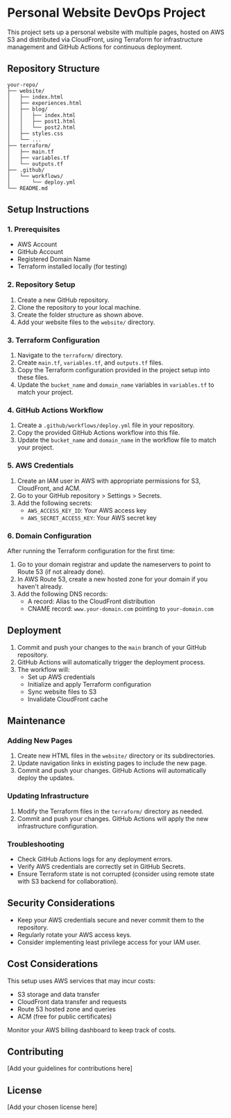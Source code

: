 # Personal Website DevOps Project

This project sets up a personal website with multiple pages, hosted on AWS S3 and distributed via CloudFront, using Terraform for infrastructure management and GitHub Actions for continuous deployment.

## Repository Structure

```
your-repo/
├── website/
│   ├── index.html
│   ├── experiences.html
│   ├── blog/
│   │   ├── index.html
│   │   ├── post1.html
│   │   └── post2.html
│   ├── styles.css
│   └── ...
├── terraform/
│   ├── main.tf
│   ├── variables.tf
│   └── outputs.tf
├── .github/
│   └── workflows/
│       └── deploy.yml
└── README.md
```

## Setup Instructions

### 1. Prerequisites

- AWS Account
- GitHub Account
- Registered Domain Name
- Terraform installed locally (for testing)

### 2. Repository Setup

1. Create a new GitHub repository.
2. Clone the repository to your local machine.
3. Create the folder structure as shown above.
4. Add your website files to the `website/` directory.

### 3. Terraform Configuration

1. Navigate to the `terraform/` directory.
2. Create `main.tf`, `variables.tf`, and `outputs.tf` files.
3. Copy the Terraform configuration provided in the project setup into these files.
4. Update the `bucket_name` and `domain_name` variables in `variables.tf` to match your project.

### 4. GitHub Actions Workflow

1. Create a `.github/workflows/deploy.yml` file in your repository.
2. Copy the provided GitHub Actions workflow into this file.
3. Update the `bucket_name` and `domain_name` in the workflow file to match your project.

### 5. AWS Credentials

1. Create an IAM user in AWS with appropriate permissions for S3, CloudFront, and ACM.
2. Go to your GitHub repository > Settings > Secrets.
3. Add the following secrets:
   - `AWS_ACCESS_KEY_ID`: Your AWS access key
   - `AWS_SECRET_ACCESS_KEY`: Your AWS secret key

### 6. Domain Configuration

After running the Terraform configuration for the first time:

1. Go to your domain registrar and update the nameservers to point to Route 53 (if not already done).
2. In AWS Route 53, create a new hosted zone for your domain if you haven't already.
3. Add the following DNS records:
   - A record: Alias to the CloudFront distribution
   - CNAME record: `www.your-domain.com` pointing to `your-domain.com`

## Deployment

1. Commit and push your changes to the `main` branch of your GitHub repository.
2. GitHub Actions will automatically trigger the deployment process.
3. The workflow will:
   - Set up AWS credentials
   - Initialize and apply Terraform configuration
   - Sync website files to S3
   - Invalidate CloudFront cache

## Maintenance

### Adding New Pages

1. Create new HTML files in the `website/` directory or its subdirectories.
2. Update navigation links in existing pages to include the new page.
3. Commit and push your changes. GitHub Actions will automatically deploy the updates.

### Updating Infrastructure

1. Modify the Terraform files in the `terraform/` directory as needed.
2. Commit and push your changes. GitHub Actions will apply the new infrastructure configuration.

### Troubleshooting

- Check GitHub Actions logs for any deployment errors.
- Verify AWS credentials are correctly set in GitHub Secrets.
- Ensure Terraform state is not corrupted (consider using remote state with S3 backend for collaboration).

## Security Considerations

- Keep your AWS credentials secure and never commit them to the repository.
- Regularly rotate your AWS access keys.
- Consider implementing least privilege access for your IAM user.

## Cost Considerations

This setup uses AWS services that may incur costs:

- S3 storage and data transfer
- CloudFront data transfer and requests
- Route 53 hosted zone and queries
- ACM (free for public certificates)

Monitor your AWS billing dashboard to keep track of costs.

## Contributing

[Add your guidelines for contributions here]

## License

[Add your chosen license here]
